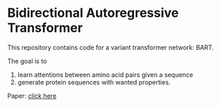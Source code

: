# Bidirectional Autoregressive Transformer
This repository contains code for a variant transformer network: BART. 

The goal is to 
1. learn attentions between amino acid pairs given a sequence
2. generate protein sequences with wanted properties.  

Paper: [click here](https://arxiv.org/abs/1910.13461)
